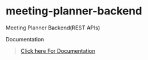 # meeting-planner-backend
Meeting Planner Backend(REST APIs)

Documentation 

> [Click here For Documentation](https://imab-coder.github.io/Meeting-Planner-API-Doc/)
